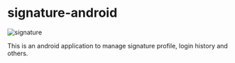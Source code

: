 # signature-android
![signature](https://user-images.githubusercontent.com/62181222/187184324-f40200f1-69e6-4b88-bda7-c314812c7de9.png)

This is an android application to manage signature profile, login history and others.
